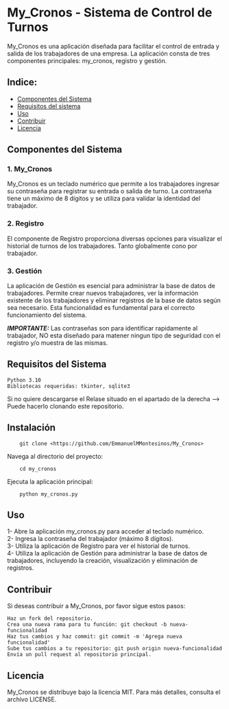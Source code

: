 # My_Cronos - Sistema de Control de Turnos

My_Cronos es una aplicación diseñada para facilitar el control de entrada y salida de los trabajadores de una empresa. La aplicación consta de tres componentes principales: my_cronos, registro y gestión.
## Indice:
- [Componentes del Sistema](#Componentes_del_sistema)
- [Requisitos del sistema](#requisitos_del_sistema)
- [Uso](#Uso)
- [Contribuir](#Contribuir)
- [Licencia](#Licencia)


## Componentes del Sistema

### 1. My_Cronos

My_Cronos es un teclado numérico que permite a los trabajadores ingresar su contraseña para registrar su entrada o salida de turno. La contraseña tiene un máximo de 8 dígitos y se utiliza para validar la identidad del trabajador.
### 2. Registro

El componente de Registro proporciona diversas opciones para visualizar el historial de turnos de los trabajadores. Tanto globalmente cono por trabajador.
### 3. Gestión

La aplicación de Gestión es esencial para administrar la base de datos de trabajadores. Permite crear nuevos trabajadores, ver la información existente de los trabajadores y eliminar registros de la base de datos según sea necesario. Esta funcionalidad es fundamental para el correcto funcionamiento del sistema.

***<strong><em>IMPORTANTE:</em></strong>***
    Las contraseñas son para identificar rapidamente al trabajador, NO esta diseñado para matener ningun tipo de 
    seguridad con el registro y/o muestra de las mismas.

## Requisitos del Sistema

    Python 3.10
    Bibliotecas requeridas: tkinter, sqlite3
Si no quiere descargarse el Relase situado en el apartado de la derecha -->
Puede hacerlo clonando este repositorio.

## Instalación

        git clone <https://github.com/EmmanuelMMontesinos/My_Cronos>

Navega al directorio del proyecto:

        cd my_cronos

Ejecuta la aplicación principal:

        python my_cronos.py

## Uso

1- Abre la aplicación my_cronos.py para acceder al teclado numérico.<br>
2- Ingresa la contraseña del trabajador (máximo 8 dígitos).<br>
3- Utiliza la aplicación de Registro para ver el historial de turnos.<br>
4- Utiliza la aplicación de Gestión para administrar la base de datos de trabajadores, incluyendo la creación, visualización y eliminación de registros.

## Contribuir

Si deseas contribuir a My_Cronos, por favor sigue estos pasos:

    Haz un fork del repositorio.
    Crea una nueva rama para tu función: git checkout -b nueva-funcionalidad
    Haz tus cambios y haz commit: git commit -m 'Agrega nueva funcionalidad'
    Sube tus cambios a tu repositorio: git push origin nueva-funcionalidad
    Envía un pull request al repositorio principal.

## Licencia

My_Cronos se distribuye bajo la licencia MIT. Para más detalles, consulta el archivo LICENSE.

